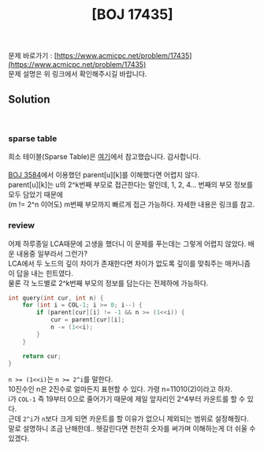 ﻿---
toc: true
title:  "[BOJ 17435]"
last_modified_at:   2020-08-04
excerpt: "합성함수와 쿼리"
categories: PS2020
image: "/images/17435.png"
sitemap :
  changefreq : weekly
  priority : 1.0
---
문제 바로가기 : [https://www.acmicpc.net/problem/17435](https://www.acmicpc.net/problem/17435)<br>
문제 설명은 위 링크에서 확인해주시길 바랍니다.
<br>
## Solution
<script src="https://gist.github.com/yooniversal/ff771c64055d3e8366a36dbe39197956.js"></script><br>

### sparse table
희소 테이블(Sparse Table)은 [여기](https://blog.naver.com/kks227/220793361738)에서 참고했습니다. 감사합니다.<br>
<br>
[BOJ 3584](https://yooniversal.github.io/blog/post60/)에서 이용했던 parent[u][k]를 이해했다면 어렵지 않다.<br>
parent[u][k]는 u의 2^k번째 부모로 접근한다는 말인데, 1, 2, 4... 번째의 부모 정보를 모두 담았기 때문에<br>
(m != 2^n 이어도) m번째 부모까지 빠르게 접근 가능하다. 자세한 내용은 링크를 참고.<br>

### review
어제 하루종일 LCA때문에 고생을 했더니 이 문제를 푸는데는 그렇게 어렵지 않았다. 배운 내용중 일부라서 그런가?<br>
LCA에서 두 노드의 깊이 차이가 존재한다면 차이가 없도록 깊이를 맞춰주는 매커니즘이 답을 내는 힌트였다.<br>
물론 각 노드별로 2^k번째 부모의 정보를 담는다는 전제하에 가능하다.<br>
```cpp
int query(int cur, int n) {
    for (int i = COL-1; i >= 0; i--) {
        if (parent[cur][i] != -1 && n >= (1<<i)) {
            cur = parent[cur][i];
            n -= (1<<i);
        }
    }

    return cur;
}
```
`n >= (1<<i)`는 `n >= 2^i`를 말한다.<br>
10진수인 n은 2진수로 얼마든지 표현할 수 있다. 가령 n=11010(2)이라고 하자.<br>
i가 `COL-1` 즉 19부터 0으로 줄어가기 때문에 제일 앞자리인 2^4부터 카운트를 할 수 있다.<br>
근데 `2^i`가 `n`보다 크게 되면 카운트를 할 이유가 없으니 제외되는 범위로 설정해줬다.<br>
말로 설명하니 조금 난해한데.. 헷갈린다면 천천히 숫자를 써가며 이해하는게 더 쉬울 수 있겠다.


<script src="https://utteranc.es/client.js"
        repo="yooniversal/blog-comments"
        issue-term="pathname"
        theme="github-light"
        crossorigin="anonymous"
        async>
</script>
